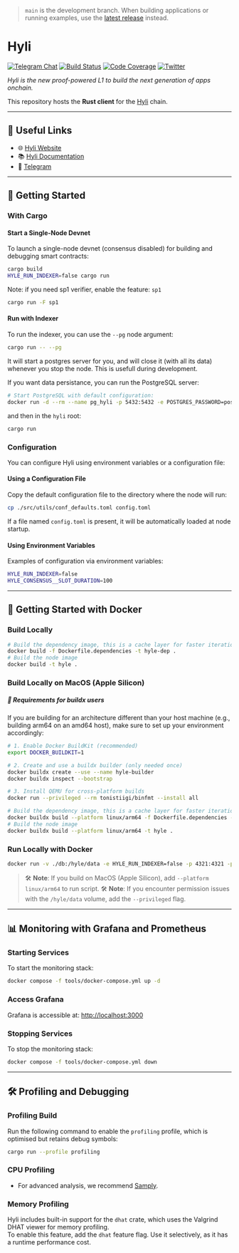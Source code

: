 > `main` is the development branch.
> When building applications or running examples, use the [latest release](https://github.com/hyli-org/hyli/releases) instead.

# Hyli

[![Telegram Chat][tg-badge]][tg-url]
[![Build Status][actions-badge]][actions-url]
[![Code Coverage][codecov-badge]][codecov-url]
[![Twitter][twitter-badge]][twitter-url]

_Hyli is the new proof-powered L1 to build the next generation of apps onchain._

This repository hosts the **Rust client** for the [Hyli](https://hyli.org) chain.

---

## 📎 Useful Links

- 🌐 [Hyli Website](https://www.hyli.org/)
- 📚 [Hyli Documentation](https://docs.hyli.org)
- 📨 [Telegram](https://t.me/hyli_org)

---

## 🚀 Getting Started

### With Cargo

#### Start a Single-Node Devnet

To launch a single-node devnet (consensus disabled) for building and debugging smart contracts:

```bash
cargo build
HYLE_RUN_INDEXER=false cargo run
```

Note: if you need sp1 verifier, enable the feature: `sp1`

```sh
cargo run -F sp1
```

#### Run with Indexer

To run the indexer, you can use the `--pg` node argument:

```sh
cargo run -- --pg
```

It will start a postgres server for you, and will close it (with all its data) whenever you stop the node.
This is usefull during development.

If you want data persistance, you can run the PostgreSQL server:

```bash
# Start PostgreSQL with default configuration:
docker run -d --rm --name pg_hyli -p 5432:5432 -e POSTGRES_PASSWORD=postgres postgres
```

and then in the `hyli` root:

```sh
cargo run
```

### Configuration

You can configure Hyli using environment variables or a configuration file:

#### Using a Configuration File

Copy the default configuration file to the directory where the node will run:

```bash
cp ./src/utils/conf_defaults.toml config.toml
```

If a file named `config.toml` is present, it will be automatically loaded at node startup.

#### Using Environment Variables

Examples of configuration via environment variables:

```bash
HYLE_RUN_INDEXER=false
HYLE_CONSENSUS__SLOT_DURATION=100
```

---

## 🐳 Getting Started with Docker

### Build Locally

```bash
# Build the dependency image, this is a cache layer for faster iteration builds
docker build -f Dockerfile.dependencies -t hyle-dep .
# Build the node image
docker build -t hyle .
```

### Build Locally on MacOS (Apple Silicon)

##### 🧰 Requirements for buildx users
If you are building for an architecture different than your host machine (e.g., building arm64 on an amd64 host), make sure to set up your environment accordingly:

```bash
# 1. Enable Docker BuildKit (recommended)
export DOCKER_BUILDKIT=1

# 2. Create and use a buildx builder (only needed once)
docker buildx create --use --name hyle-builder
docker buildx inspect --bootstrap

# 3. Install QEMU for cross-platform builds
docker run --privileged --rm tonistiigi/binfmt --install all
```

```bash
# Build the dependency image, this is a cache layer for faster iteration builds
docker buildx build --platform linux/arm64 -f Dockerfile.dependencies -t hyle-dep .
# Build the node image
docker buildx build --platform linux/arm64 -t hyle .
```

### Run Locally with Docker

```bash
docker run -v ./db:/hyle/data -e HYLE_RUN_INDEXER=false -p 4321:4321 -p 1234:1234 hyle
```

> 🛠️ **Note**: If you build on MacOS (Apple Silicon), add `--platform linux/arm64` to run script.
> 🛠️ **Note**: If you encounter permission issues with the `/hyle/data` volume, add the `--privileged` flag.

---

## 📊 Monitoring with Grafana and Prometheus

### Starting Services

To start the monitoring stack:

```bash
docker compose -f tools/docker-compose.yml up -d
```

### Access Grafana

Grafana is accessible at: [http://localhost:3000](http://localhost:3000)

### Stopping Services

To stop the monitoring stack:

```bash
docker compose -f tools/docker-compose.yml down
```

---

## 🛠️ Profiling and Debugging

### Profiling Build

Run the following command to enable the `profiling` profile, which is optimised but retains debug symbols:

```bash
cargo run --profile profiling
```

### CPU Profiling

- For advanced analysis, we recommend [Samply](https://github.com/mstange/samply).

### Memory Profiling

Hyli includes built-in support for the `dhat` crate, which uses the Valgrind DHAT viewer for memory profiling.  
To enable this feature, add the `dhat` feature flag. Use it selectively, as it has a runtime performance cost.

[actions-badge]: https://img.shields.io/github/actions/workflow/status/hyli-org/hyli/ci.yml?branch=main
[actions-url]: https://github.com/hyli-org/hyli/actions?query=workflow%3ATests+branch%3Amain
[codecov-badge]: https://codecov.io/gh/hyli-org/hyli/graph/badge.svg?token=S87GT99Q62
[codecov-url]: https://codecov.io/gh/hyli-org/hyli
[twitter-badge]: https://img.shields.io/twitter/follow/hyli_org
[twitter-url]: https://x.com/hyli_org
[tg-badge]: https://img.shields.io/endpoint?url=https%3A%2F%2Ftg.sumanjay.workers.dev%2Fhyli_org%2F&logo=telegram&label=chat&color=neon
[tg-url]: https://t.me/hyli_org

